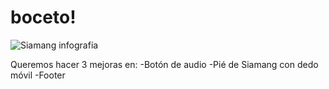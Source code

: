 # boceto!
![Siamang infografía](https://user-images.githubusercontent.com/94656593/144522440-4d8a3b28-da0d-48fa-b8f4-363e52ad185e.jpeg)



Queremos hacer 3 mejoras en:
-Botón de audio
-Pié de Siamang con dedo móvil
-Footer
